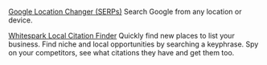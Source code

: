
[Google Location Changer (SERPs)](https://serps.com/tools/google-search-location/)
Search Google from any location or device.

[Whitespark Local Citation Finder](https://whitespark.ca/local-citation-finder/)
Quickly find new places to list your business. Find niche and local opportunities by searching a keyphrase. Spy on your competitors, see what citations they have and get them too.
